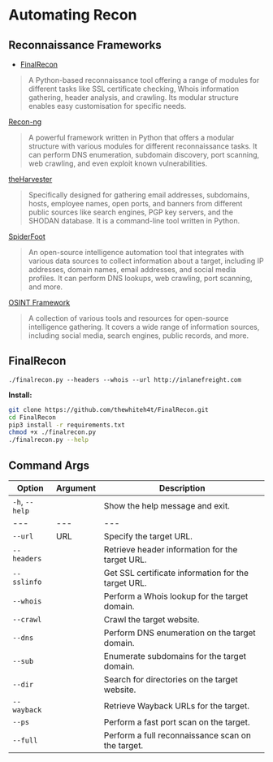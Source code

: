 # Automating Recon

## Reconnaissance Frameworks

- [FinalRecon](https://github.com/thewhiteh4t/FinalRecon)

>A Python-based reconnaissance tool offering a range of modules for different tasks like SSL certificate checking, Whois information gathering, header analysis, and crawling. Its modular structure enables easy customisation for specific needs.

[Recon-ng](https://github.com/lanmaster53/recon-ng)

>A powerful framework written in Python that offers a modular structure with various modules for different reconnaissance tasks. It can perform DNS enumeration, subdomain discovery, port scanning, web crawling, and even exploit known vulnerabilities.

[theHarvester](https://github.com/laramies/theHarvester)

>Specifically designed for gathering email addresses, subdomains, hosts, employee names, open ports, and banners from different public sources like search engines, PGP key servers, and the SHODAN database. It is a command-line tool written in Python.

[SpiderFoot](https://github.com/smicallef/spiderfoot) 

>An open-source intelligence automation tool that integrates with various data sources to collect information about a target, including IP addresses, domain names, email addresses, and social media profiles. It can perform DNS lookups, web crawling, port scanning, and more.

[OSINT Framework](https://osintframework.com/)

>A collection of various tools and resources for open-source intelligence gathering. It covers a wide range of information sources, including social media, search engines, public records, and more.

## FinalRecon

`./finalrecon.py --headers --whois --url http://inlanefreight.com`

**Install:**

```bash
git clone https://github.com/thewhiteh4t/FinalRecon.git
cd FinalRecon
pip3 install -r requirements.txt
chmod +x ./finalrecon.py
./finalrecon.py --help
```

## Command Args

| Option | Argument | Description |
| --- |  --- |  --- |
| `-h`, `--help` |  | Show the help message and exit. |
| --- |  --- |  --- |
| `--url` | URL | Specify the target URL. |
| `--headers` |  | Retrieve header information for the target URL. |
| `--sslinfo` |  | Get SSL certificate information for the target URL. |
| `--whois` |  | Perform a Whois lookup for the target domain. |
| `--crawl` |  | Crawl the target website. |
| `--dns` |  | Perform DNS enumeration on the target domain. |
| `--sub` |  | Enumerate subdomains for the target domain. |
| `--dir` |  | Search for directories on the target website. |
| `--wayback` |  | Retrieve Wayback URLs for the target. |
| `--ps` |  | Perform a fast port scan on the target. |
| `--full` |  | Perform a full reconnaissance scan on the target. |

